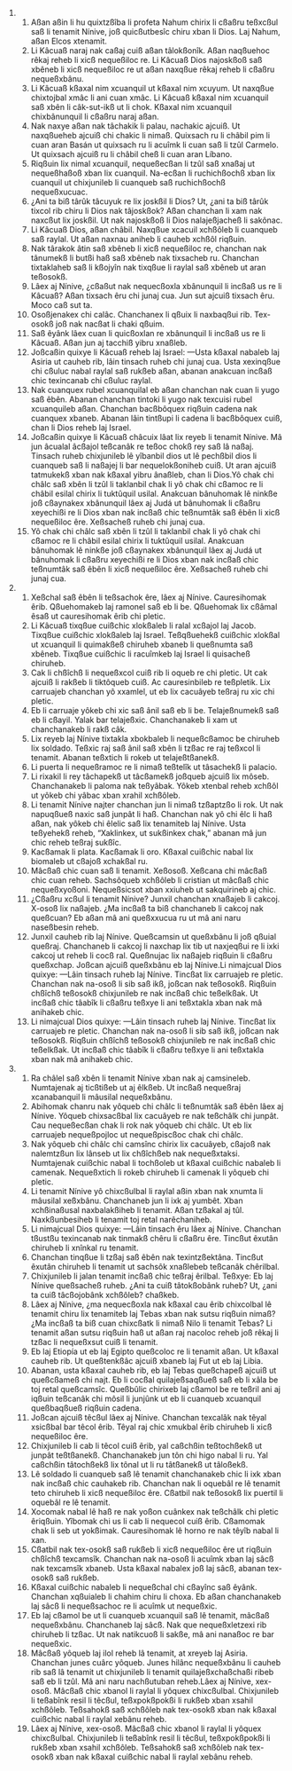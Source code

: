 <ol>
  <li>
    <ol>
      <li>Aßan aßin li hu quixtzßîba li profeta Nahum chirix li cßaßru teßxcßul saß li tenamit Nínive, joß quicßutbesîc chiru xban li Dios. Laj Nahum, aßan Elcos xtenamit.</li>
      <li>Li Kâcuaß naraj nak caßaj cuiß aßan tâlokßonîk. Aßan naqßuehoc rêkaj reheb li xicß nequeßiloc re. Li Kâcuaß Dios najoskßoß saß xbêneb li xicß nequeßiloc re ut aßan naxqßue rêkaj reheb li cßaßru nequeßxbânu.</li>
      <li>Li Kâcuaß kßaxal nim xcuanquil ut kßaxal nim xcuyum. Ut naxqßue chixtojbal xmâc li ani cuan xmâc. Li Kâcuaß kßaxal nim xcuanquil saß xbên li câk-sut-ikß ut li chok. Kßaxal nim xcuanquil chixbânunquil li cßaßru naraj aßan.</li>
      <li>Nak naxye aßan nak tâchakik li palau, nachakic ajcuiß. Ut naxqßueheb ajcuiß chi chakic li nimaß. Quixsach ru li châbil pim li cuan aran Basán ut quixsach ru li acuîmk li cuan saß li tzûl Carmelo. Ut quixsach ajcuiß ru li châbil cheß li cuan aran Líbano.</li>
      <li>Riqßuin lix nimal xcuanquil, nequeßecßan li tzûl saß xnaßaj ut nequeßhaßoß xban lix cuanquil. Na-ecßan li ruchichßochß xban lix cuanquil ut chixjunileb li cuanqueb saß ruchichßochß nequeßxucuac.</li>
      <li>¿Ani ta biß târûk tâcuyuk re lix joskßil li Dios? Ut, ¿ani ta biß târûk tixcol rib chiru li Dios nak tâjoskßok? Aßan chanchan li xam nak naxcßut lix joskßil. Ut nak najoskßoß li Dios nalajeßjacheß li sakônac.</li>
      <li>Li Kâcuaß Dios, aßan châbil. Naxqßue xcacuil xchßôleb li cuanqueb saß raylal. Ut aßan naxnau aniheb li cauheb xchßôl riqßuin.</li>
      <li>Nak târakok âtin saß xbêneb li xicß nequeßiloc re, chanchan nak tânumekß li butßi haß saß xbêneb nak tixsacheb ru. Chanchan tixtaklaheb saß li kßojyîn nak tixqßue li raylal saß xbêneb ut aran teßosokß.</li>
      <li>Lâex aj Nínive, ¿cßaßut nak nequecßoxla xbânunquil li incßaß us re li Kâcuaß? Aßan tixsach êru chi junaj cua. Jun sut ajcuiß tixsach êru. Moco caß sut ta.</li>
      <li>Osoßjenakex chi calâc. Chanchanex li qßuix li naxbaqßui rib. Tex-osokß joß nak nacßat li chaki qßuim.</li>
      <li>Saß êyânk lâex cuan li quicßoxlan re xbânunquil li incßaß us re li Kâcuaß. Aßan jun aj tacchiß yibru xnaßleb.</li>
      <li>Joßcaßin quixye li Kâcuaß reheb laj Israel: —Usta kßaxal nabaleb laj Asiria ut cauheb rib, lâin tinsach ruheb chi junaj cua. Usta xexinqßue chi cßuluc nabal raylal saß rukßeb aßan, abanan anakcuan incßaß chic texincanab chi cßuluc raylal.</li>
      <li>Nak cuanquex rubel xcuanquilal eb aßan chanchan nak cuan li yugo saß êbên. Abanan chanchan tintoki li yugo nak texcuisi rubel xcuanquileb aßan. Chanchan bacßbôquex riqßuin cadena nak cuanquex xbaneb. Abanan lâin tintßupi li cadena li bacßbôquex cuiß, chan li Dios reheb laj Israel.</li>
      <li>Joßcaßin quixye li Kâcuaß châcuix lâat lix reyeb li tenamit Nínive. Mâ jun âcualal âcßajol teßcanâk re teßoc chokß rey saß lâ naßaj. Tinsach ruheb chixjunileb lê yîbanbil dios ut lê pechßbil dios li cuanqueb saß li naßajej li bar nequelokßoniheb cuiß. Ut aran ajcuiß tatmukekß xban nak kßaxal yibru ânaßleb, chan li Dios.Yô chak chi châlc saß xbên li tzûl li taklanbil chak li yô chak chi cßamoc re li châbil esilal chirix li tuktûquil usilal. Anakcuan bânuhomak lê ninkße joß cßaynakex xbânunquil lâex aj Judá ut bânuhomak li cßaßru xeyechißi re li Dios xban nak incßaß chic teßnumtâk saß êbên li xicß nequeßiloc êre. Xeßsacheß ruheb chi junaj cua.</li>
      <li>Yô chak chi châlc saß xbên li tzûl li taklanbil chak li yô chak chi cßamoc re li châbil esilal chirix li tuktûquil usilal. Anakcuan bânuhomak lê ninkße joß cßaynakex xbânunquil lâex aj Judá ut bânuhomak li cßaßru xeyechißi re li Dios xban nak incßaß chic teßnumtâk saß êbên li xicß nequeßiloc êre. Xeßsacheß ruheb chi junaj cua.</li>
    </ol>
  </li>
  <li>
    <ol>
      <li>Xeßchal saß êbên li teßsachok êre, lâex aj Nínive. Cauresihomak êrib. Qßuehomakeb laj ramonel saß eb li be. Qßuehomak lix cßâmal êsaß ut cauresihomak êrib chi pletic.</li>
      <li>Li Kâcuaß tixqßue cuißchic xlokßaleb li ralal xcßajol laj Jacob. Tixqßue cuißchic xlokßaleb laj Israel. Teßqßuehekß cuißchic xlokßal ut xcuanquil li quimakßeß chiruheb xbaneb li queßnumta saß xbêneb. Tixqßue cuißchic li racuîmkeb laj Israel li quisacheß chiruheb.</li>
      <li>Cak li chßîchß li nequeßxcol cuiß rib li oqueb re chi pletic. Ut cak ajcuiß li rakßeb li tiktôqueb cuiß. Ac cauresinbileb re teßpletik. Lix carruajeb chanchan yô xxamlel, ut eb lix cacuâyeb teßraj ru xic chi pletic.</li>
      <li>Eb li carruaje yôkeb chi xic saß ânil saß eb li be. Telajeßnumekß saß eb li cßayil. Yalak bar telajeßxic. Chanchanakeb li xam ut chanchanakeb li rakß câk.</li>
      <li>Lix reyeb laj Nínive tixtakla xbokbaleb li nequeßcßamoc be chiruheb lix soldado. Teßxic raj saß ânil saß xbên li tzßac re raj teßxcol li tenamit. Abanan teßxtich li rokeb ut telajeßtßanekß.</li>
      <li>Li puerta li nequeßramoc re li nimaß teßtelîk ut tâsachekß li palacio.</li>
      <li>Li rixakil li rey tâchapekß ut tâcßamekß joßqueb ajcuiß lix môseb. Chanchanakeb li paloma nak teßyâbak. Yôkeb xtenbal reheb xchßôl ut yôkeb chi yâbac xban xrahil xchßôleb.</li>
      <li>Li tenamit Nínive najter chanchan jun li nimaß tzßaptzßo li rok. Ut nak napuqßueß naxic saß junpât li haß. Chanchan nak yô chi êlc li haß aßan, nak yôkeb chi êlelic saß lix tenamiteb laj Nínive. Usta teßyehekß reheb, “Xaklinkex, ut sukßinkex chak,” abanan mâ jun chic reheb teßraj sukßîc.</li>
      <li>Kacßamak li plata. Kacßamak li oro. Kßaxal cuißchic nabal lix biomaleb ut cßajoß xchakßal ru.</li>
      <li>Mâcßaß chic cuan saß li tenamit. Xeßosoß. Xeßcana chi mâcßaß chic cuan reheb. Sachsôqueb xchßôleb li cristian ut mâcßaß chic nequeßxyoßoni. Nequeßsicsot xban xxiuheb ut sakquirineb aj chic.</li>
      <li>¿Cßaßru xcßul li tenamit Nínive? Junxil chanchan xnaßajeb li cakcoj. X-osoß lix naßajeb. ¿Ma incßaß ta biß chanchaneb li cakcoj nak queßcuan? Eb aßan mâ ani queßxxucua ru ut mâ ani naru naseßbesin reheb.</li>
      <li>Junxil cauheb rib laj Nínive. Queßcamsin ut queßxbânu li joß qßuial queßraj. Chanchaneb li cakcoj li naxchap lix tib ut naxjeqßui re li ixki cakcoj ut reheb li cocß ral. Queßnujac lix naßajeb riqßuin li cßaßru queßxchap. Joßcan ajcuiß queßxbânu eb laj Nínive.Li nimajcual Dios quixye: —Lâin tinsach ruheb laj Nínive. Tincßat lix carruajeb re pletic. Chanchan nak na-osoß li sib saß ikß, joßcan nak teßosokß. Riqßuin chßîchß teßosokß chixjunileb re nak incßaß chic teßelkßak. Ut incßaß chic tâabîk li cßaßru teßxye li ani teßxtakla xban nak mâ anihakeb chic.</li>
      <li>Li nimajcual Dios quixye: —Lâin tinsach ruheb laj Nínive. Tincßat lix carruajeb re pletic. Chanchan nak na-osoß li sib saß ikß, joßcan nak teßosokß. Riqßuin chßîchß teßosokß chixjunileb re nak incßaß chic teßelkßak. Ut incßaß chic tâabîk li cßaßru teßxye li ani teßxtakla xban nak mâ anihakeb chic.</li>
    </ol>
  </li>
  <li>
    <ol>
      <li>Ra châlel saß xbên li tenamit Nínive xban nak aj camsineleb. Numtajenak aj ticßtißeb ut aj êlkßeb. Ut incßaß nequeßraj xcanabanquil li mâusilal nequeßxbânu.</li>
      <li>Abihomak chanru nak yôqueb chi châlc li teßnumtâk saß êbên lâex aj Nínive. Yôqueb chixsacßbal lix cacuâyeb re nak teßchâlk chi junpât. Cau nequeßecßan chak li rok nak yôqueb chi châlc. Ut eb lix carruajeb nequeßpojloc ut nequeßpiscßoc chak chi châlc.</li>
      <li>Nak yôqueb chi châlc chi camsînc chirix lix cacuâyeb, cßajoß nak nalemtzßun lix lânseb ut lix chßîchßeb nak nequeßxtaksi. Numtajenak cuißchic nabal li tochßoleb ut kßaxal cuißchic nabaleb li camenak. Nequeßxtich li rokeb chiruheb li camenak li yôqueb chi pletic.</li>
      <li>Li tenamit Nínive yô chixcßulbal li raylal aßin xban nak xnumta li mâusilal xeßxbânu. Chanchaneb jun li ixk aj yumbêt. Xban xchßinaßusal naxbalakßiheb li tenamit. Aßan tzßakal aj tûl. Naxkßunbesiheb li tenamit toj retal narêchaniheb.</li>
      <li>Li nimajcual Dios quixye: —Lâin tinsach êru lâex aj Nínive. Chanchan tßustßu texincanab nak tinmakß chêru li cßaßru êre. Tincßut êxutân chiruheb li xnînkal ru tenamit.</li>
      <li>Chanchan tinqßue li tzßaj saß êbên nak texintzßektâna. Tincßut êxutân chiruheb li tenamit ut sachsôk xnaßlebeb teßcanâk chêrilbal.</li>
      <li>Chixjunileb li jalan tenamit incßaß chic teßraj êrilbal. Teßxye: Eb laj Nínive queßsacheß ruheb. ¿Ani ta cuiß tâtokßobânk ruheb? Ut, ¿ani ta cuiß tâcßojobânk xchßôleb? chaßkeb.</li>
      <li>Lâex aj Nínive, ¿ma nequecßoxla nak kßaxal cau êrib chixcolbal lê tenamit chiru lix tenamiteb laj Tebas xban nak sutsu riqßuin nimaß? ¿Ma incßaß ta biß cuan chixcßatk li nimaß Nilo li tenamit Tebas? Li tenamit aßan sutsu riqßuin haß ut aßan raj nacoloc reheb joß rêkaj li tzßac li nequeßxsut cuiß li tenamit.</li>
      <li>Eb laj Etiopía ut eb laj Egipto queßcoloc re li tenamit aßan. Ut kßaxal cauheb rib. Ut queßtenkßâc ajcuiß xbaneb laj Fut ut eb laj Libia.</li>
      <li>Abanan, usta kßaxal cauheb rib, eb laj Tebas queßchapeß ajcuiß ut queßcßameß chi najt. Eb li cocßal quilajeßsaqßueß saß eb li xâla be toj retal queßcamsîc. Queßbûlic chirixeb laj cßamol be re teßril ani aj iqßuin teßcanâk chi môsil li junjûnk ut eb li cuanqueb xcuanquil queßbaqßueß riqßuin cadena.</li>
      <li>Joßcan ajcuiß têcßul lâex aj Nínive. Chanchan texcalâk nak têyal xsicßbal bar têcol êrib. Têyal raj chic xmukbal êrib chiruheb li xicß nequeßiloc êre.</li>
      <li>Chixjunileb li cab li têcol cuiß êrib, yal caßchßin teßtochßekß ut junpât teßtßanekß. Chanchanakeb jun tôn chi higo nabal li ru. Yal caßchßin tâtochßekß lix tônal ut li ru tâtßanekß ut tâloßekß.</li>
      <li>Lê soldado li cuanqueb saß lê tenamit chanchanakeb chic li ixk xban nak incßaß chic cauhakeb rib. Chanchan nak li oquebâl re lê tenamit teto chiruheb li xicß nequeßiloc êre. Cßatbil nak teßosokß lix puertil li oquebâl re lê tenamit.</li>
      <li>Xocomak nabal lê haß re nak yoßon cuânkex nak teßchâlk chi pletic êriqßuin. Yîbomak chi us li cab li nequecol cuiß êrib. Cßamomak chak li seb ut yokßimak. Cauresihomak lê horno re nak têyîb nabal li xan.</li>
      <li>Cßatbil nak tex-osokß saß rukßeb li xicß nequeßiloc êre ut riqßuin chßîchß texcamsîk. Chanchan nak na-osoß li acuîmk xban laj sâcß nak texcamsîk xbaneb. Usta kßaxal nabalex joß laj sâcß, abanan tex-osokß saß rukßeb.</li>
      <li>Kßaxal cuißchic nabaleb li nequeßchal chi cßayînc saß êyânk. Chanchan xqßuialeb li chahim chiru li choxa. Eb aßan chanchanakeb laj sâcß li nequeßsachoc re li acuîmk ut nequeßxic.</li>
      <li>Eb laj cßamol be ut li cuanqueb xcuanquil saß lê tenamit, mâcßaß nequeßxbânu. Chanchaneb laj sâcß. Nak que nequeßxletzexi rib chiruheb li tzßac. Ut nak natikcuoß li sakße, mâ ani nanaßoc re bar nequeßxic.</li>
      <li>Mâcßaß yôqueb laj ilol reheb lâ tenamit, at xreyeb laj Asiria. Chanchan junes cuârc yôqueb. Junes hilânc nequeßxbânu li cauheb rib saß lâ tenamit ut chixjunileb li tenamit quilajeßxchaßchaßi ribeb saß eb li tzûl. Mâ ani naru nachßutuban reheb.Lâex aj Nínive, xex-osoß. Mâcßaß chic xbanol li raylal li yôquex chixcßulbal. Chixjunileb li teßabînk resil li têcßul, teßxpokßpokßi li rukßeb xban xsahil xchßôleb. Teßsahokß saß xchßôleb nak tex-osokß xban nak kßaxal cuißchic nabal li raylal xebânu reheb.</li>
      <li>Lâex aj Nínive, xex-osoß. Mâcßaß chic xbanol li raylal li yôquex chixcßulbal. Chixjunileb li teßabînk resil li têcßul, teßxpokßpokßi li rukßeb xban xsahil xchßôleb. Teßsahokß saß xchßôleb nak tex-osokß xban nak kßaxal cuißchic nabal li raylal xebânu reheb.</li>
    </ol>
  </li>
</ol>